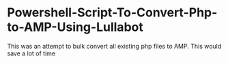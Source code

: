 # Powershell-Script-To-Convert-Php-to-AMP-Using-Lullabot
This was an attempt to bulk convert all existing php files to AMP. This would save a lot of time
